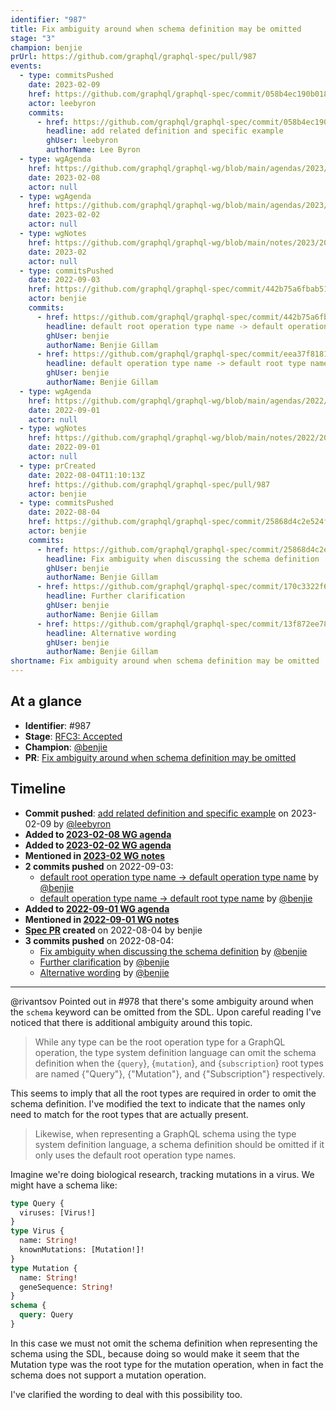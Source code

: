 ```yaml
---
identifier: "987"
title: Fix ambiguity around when schema definition may be omitted
stage: "3"
champion: benjie
prUrl: https://github.com/graphql/graphql-spec/pull/987
events:
  - type: commitsPushed
    date: 2023-02-09
    href: https://github.com/graphql/graphql-spec/commit/058b4ec190b01834d3a44647b87795235d925d24
    actor: leebyron
    commits:
      - href: https://github.com/graphql/graphql-spec/commit/058b4ec190b01834d3a44647b87795235d925d24
        headline: add related definition and specific example
        ghUser: leebyron
        authorName: Lee Byron
  - type: wgAgenda
    href: https://github.com/graphql/graphql-wg/blob/main/agendas/2023/02-Feb/08-wg-secondary-apac.md
    date: 2023-02-08
    actor: null
  - type: wgAgenda
    href: https://github.com/graphql/graphql-wg/blob/main/agendas/2023/02-Feb/02-wg-primary.md
    date: 2023-02-02
    actor: null
  - type: wgNotes
    href: https://github.com/graphql/graphql-wg/blob/main/notes/2023/2023-02.md
    date: 2023-02
    actor: null
  - type: commitsPushed
    date: 2022-09-03
    href: https://github.com/graphql/graphql-spec/commit/442b75a6fbab516d75725d137e17deed099b6fee
    actor: benjie
    commits:
      - href: https://github.com/graphql/graphql-spec/commit/442b75a6fbab516d75725d137e17deed099b6fee
        headline: default root operation type name -> default operation type name
        ghUser: benjie
        authorName: Benjie Gillam
      - href: https://github.com/graphql/graphql-spec/commit/eea37f81813dbec49c5a71c22531ff9a597a0a2a
        headline: default operation type name -> default root type name
        ghUser: benjie
        authorName: Benjie Gillam
  - type: wgAgenda
    href: https://github.com/graphql/graphql-wg/blob/main/agendas/2022/2022-09-01.md
    date: 2022-09-01
    actor: null
  - type: wgNotes
    href: https://github.com/graphql/graphql-wg/blob/main/notes/2022/2022-09-01.md
    date: 2022-09-01
    actor: null
  - type: prCreated
    date: 2022-08-04T11:10:13Z
    href: https://github.com/graphql/graphql-spec/pull/987
    actor: benjie
  - type: commitsPushed
    date: 2022-08-04
    href: https://github.com/graphql/graphql-spec/commit/25868d4c2e524f30272966fc7d33a89cdfcaa6f1
    actor: benjie
    commits:
      - href: https://github.com/graphql/graphql-spec/commit/25868d4c2e524f30272966fc7d33a89cdfcaa6f1
        headline: Fix ambiguity when discussing the schema definition
        ghUser: benjie
        authorName: Benjie Gillam
      - href: https://github.com/graphql/graphql-spec/commit/170c3322f6985e043f56f465bb3d354b52c4b97b
        headline: Further clarification
        ghUser: benjie
        authorName: Benjie Gillam
      - href: https://github.com/graphql/graphql-spec/commit/13f872ee78de680e70414085e096070b333d4b9f
        headline: Alternative wording
        ghUser: benjie
        authorName: Benjie Gillam
shortname: Fix ambiguity around when schema definition may be omitted
---
```


## At a glance

- **Identifier**: #987
- **Stage**: [RFC3: Accepted](https://github.com/graphql/graphql-spec/blob/main/CONTRIBUTING.md#stage-3-accepted)
- **Champion**: [@benjie](https://github.com/benjie)
- **PR**: [Fix ambiguity around when schema definition may be omitted](https://github.com/graphql/graphql-spec/pull/987)

<!-- BEGIN_CUSTOM_TEXT -->



<!-- END_CUSTOM_TEXT -->

## Timeline

- **Commit pushed**: [add related definition and specific example](https://github.com/graphql/graphql-spec/commit/058b4ec190b01834d3a44647b87795235d925d24) on 2023-02-09 by [@leebyron](https://github.com/leebyron)
- **Added to [2023-02-08 WG agenda](https://github.com/graphql/graphql-wg/blob/main/agendas/2023/02-Feb/08-wg-secondary-apac.md)**
- **Added to [2023-02-02 WG agenda](https://github.com/graphql/graphql-wg/blob/main/agendas/2023/02-Feb/02-wg-primary.md)**
- **Mentioned in [2023-02 WG notes](https://github.com/graphql/graphql-wg/blob/main/notes/2023/2023-02.md)**
- **2 commits pushed** on 2022-09-03:
  - [default root operation type name -> default operation type name](https://github.com/graphql/graphql-spec/commit/442b75a6fbab516d75725d137e17deed099b6fee) by [@benjie](https://github.com/benjie)
  - [default operation type name -> default root type name](https://github.com/graphql/graphql-spec/commit/eea37f81813dbec49c5a71c22531ff9a597a0a2a) by [@benjie](https://github.com/benjie)
- **Added to [2022-09-01 WG agenda](https://github.com/graphql/graphql-wg/blob/main/agendas/2022/2022-09-01.md)**
- **Mentioned in [2022-09-01 WG notes](https://github.com/graphql/graphql-wg/blob/main/notes/2022/2022-09-01.md)**
- **[Spec PR](https://github.com/graphql/graphql-spec/pull/987) created** on 2022-08-04 by benjie
- **3 commits pushed** on 2022-08-04:
  - [Fix ambiguity when discussing the schema definition](https://github.com/graphql/graphql-spec/commit/25868d4c2e524f30272966fc7d33a89cdfcaa6f1) by [@benjie](https://github.com/benjie)
  - [Further clarification](https://github.com/graphql/graphql-spec/commit/170c3322f6985e043f56f465bb3d354b52c4b97b) by [@benjie](https://github.com/benjie)
  - [Alternative wording](https://github.com/graphql/graphql-spec/commit/13f872ee78de680e70414085e096070b333d4b9f) by [@benjie](https://github.com/benjie)

<!-- VERBATIM -->

---

@rivantsov Pointed out in #978 that there's some ambiguity around when the `schema` keyword can be omitted from the SDL. Upon careful reading I've noticed that there is additional ambiguity around this topic.

> While any type can be the root operation type for a GraphQL operation, the type
> system definition language can omit the schema definition when the \{`query`},
> \{`mutation`}, and \{`subscription`} root types are named \{"Query"}, \{"Mutation"},
> and \{"Subscription"} respectively.

This seems to imply that all the root types are required in order to omit the schema definition. I've modified the text to indicate that the names only need to match for the root types that are actually present.

> Likewise, when representing a GraphQL schema using the type system definition
> language, a schema definition should be omitted if it only uses the default root
> operation type names.

Imagine we're doing biological research, tracking mutations in a virus. We might have a schema like:

```graphql
type Query {
  viruses: [Virus!]
}
type Virus {
  name: String!
  knownMutations: [Mutation!]!
}
type Mutation {
  name: String!
  geneSequence: String!
}
schema {
  query: Query
}
```

In this case we must not omit the schema definition when representing the schema using the SDL, because doing so would make it seem that the Mutation type was the root type for the mutation operation, when in fact the schema does not support a mutation operation.

I've clarified the wording to deal with this possibility too.
